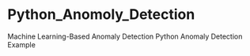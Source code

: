 # Python_Anomoly_Detection
Machine Learning-Based Anomaly Detection
Python Anomaly Detection Example
